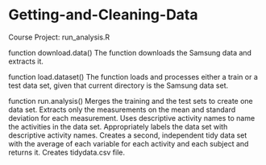 Getting-and-Cleaning-Data
=========================

Course Project: run_analysis.R

function download.data()
The function downloads the Samsung data and extracts it.

function load.dataset()
The function loads and processes either a train or a test data set, given that current directory is the Samsung data set.

function run.analysis()
Merges the training and the test sets to create one data set.
Extracts only the measurements on the mean and standard deviation for each measurement. 
Uses descriptive activity names to name the activities in the data set.
Appropriately labels the data set with descriptive activity names. 
Creates a second, independent tidy data set with the average of each variable for each activity and each subject and returns it.
Creates tidydata.csv file.
